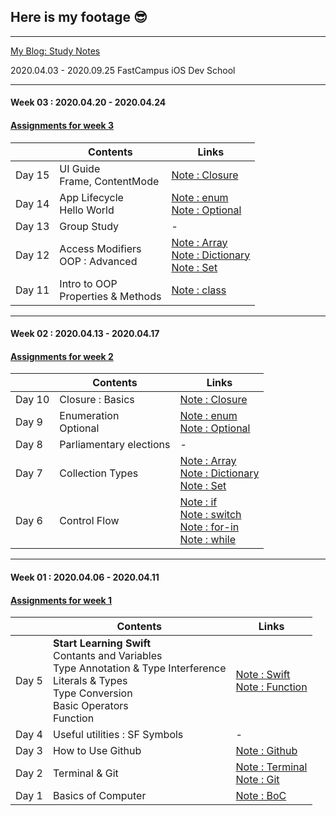 ## Here is my footage 😎 ##
---
[My Blog: Study Notes](https://www.notion.so/My-Blog-Study-Notes-87ba5d8cf6b647f8b8dbdbd182a06c55)

2020.04.03 - 2020.09.25 FastCampus iOS Dev School


---
#### Week 03 : 2020.04.20 - 2020.04.24 ####
#### [Assignments for week 3](https://github.com/KasRoid/MyStudyHistory/tree/master/iOS_Dev_School/Week_03/Assignments)
|     |Contents               |Links |
|-----|-----------------------|------|
|Day 15| UI Guide <br> Frame, ContentMode |[Note : Closure](https://www.notion.so/Closure-437bfd02edac4c22aa86da2d460f0eb0)|
|Day 14|App Lifecycle <br> Hello World                                                                                                                                                             |[Note : enum](https://www.notion.so/enum-352dd35d0ba449cfbaf02bb42dec2630) <br> [Note : Optional](https://www.notion.so/Optional-57b84319f0f84f1297afbb5a38b0565e)|
|Day 13| Group Study                                                                                                                                                            |- |
|Day 12|Access Modifiers <br> OOP : Advanced	                                                                                                                                                            |[Note : Array](https://www.notion.so/Array-2b6134cbe7bb45e7a16883d17f6d5fee) <br> [Note : Dictionary](https://www.notion.so/Dictionary-bda967c00366402daaf0e0d2dc2e5b56) <br> [Note : Set](https://www.notion.so/Set-70953dbf09fa44adb741175492186bec)|
|Day 11|Intro to OOP <br> Properties & Methods                                                                                                                                                           |[Note : class](https://www.notion.so/class-1e27d7a19e014cdebcaff51054bbb4ca) |
---

#### Week 02 : 2020.04.13 - 2020.04.17 ####
#### [Assignments for week 2](https://github.com/KasRoid/myStudyHistory/tree/master/iOS_Dev_School/Week_02/Assignments)
|     |Contents               |Links |
|-----|-----------------------|------|
|Day 10| Closure : Basics |[Note : Closure](https://www.notion.so/Closure-437bfd02edac4c22aa86da2d460f0eb0)|
|Day 9|Enumeration <br> Optional                                                                                                                                                             |[Note : enum](https://www.notion.so/enum-352dd35d0ba449cfbaf02bb42dec2630) <br> [Note : Optional](https://www.notion.so/Optional-57b84319f0f84f1297afbb5a38b0565e)|
|Day 8|Parliamentary elections                                                                                                                                                            |- |
|Day 7|Collection Types	                                                                                                                                                            |[Note : Array](https://www.notion.so/Array-2b6134cbe7bb45e7a16883d17f6d5fee) <br> [Note : Dictionary](https://www.notion.so/Dictionary-bda967c00366402daaf0e0d2dc2e5b56) <br> [Note : Set](https://www.notion.so/Set-70953dbf09fa44adb741175492186bec)|
|Day 6|Control Flow                                                                                                                                                           |[Note : if](https://www.notion.so/if-4dd5b8fac7b74ba8ae788cb012a1d7be) <br> [Note : switch](https://www.notion.so/switch-5596a09b0f3d44d59fa0a162fd97a32f) <br> [Note : for-in](https://www.notion.so/for-in-2edfc89d69f24b2e86bf8a0064c4e4b4) <br> [Note : while](https://www.notion.so/while-84e60ab183ce43e3a693b4a703453bfc) <br> |
---

#### Week 01 : 2020.04.06 - 2020.04.11 ####
#### [Assignments for week 1](https://github.com/KasRoid/myStudyHistory/tree/master/iOS_Dev_School/Week_01/Assignments)
|     |Contents               |Links |
|-----|-----------------------|------|
|Day 5| **Start Learning Swift** <br> Contants and Variables <br> Type Annotation & Type Interference <br> Literals & Types <br> Type Conversion <br> Basic Operators <br> Function |[Note : Swift](https://www.notion.so/Swift-a597c4d26e184238907b641eda7a7bb6)<br> [Note : Function](https://www.notion.so/func-d00f1361745b472fb86e17adf931fae2)   |
|Day 4|Useful utilities : SF Symbols                                                                                                                                                            |-                                                                              |
|Day 3|How to Use Github                                                                                                                                                            |[Note : Github](https://www.notion.so/Github-08b8c08a82b0491db8d59db54c92737f) |
|Day 2|Terminal & Git                                                                                                                                                               |[Note : Terminal](https://www.notion.so/Basics-of-Computer-9554caea6c0d4373a45cab5dd444aa4e) <br> [Note : Git](https://www.notion.so/Git-70de6d6f6aa14f77a0355422b374bb3f)|
|Day 1|Basics of Computer                                                                                                                                                           |[Note : BoC](https://www.notion.so/Basics-of-Computer-9554caea6c0d4373a45cab5dd444aa4e) |
